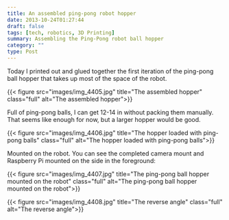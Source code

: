 ```yaml
---
title: An assembled ping-pong robot hopper
date: 2013-10-24T01:27:44
draft: false
tags: [tech, robotics, 3D Printing]
summary: Assembling the Ping-Pong robot ball hopper
category: ""
type: Post
---
```


Today I printed out and glued together the first iteration of the ping-pong ball hopper that takes up most of the space of the robot.

{{< figure src="images/img_4405.jpg" title="The assembled hopper" class="full" alt="The assembled hopper">}}

Full of ping-pong balls, I can get 12-14 in without packing them manually. That seems like enough for now, but a larger hopper would be good.

{{< figure src="images/img_4406.jpg" title="The hopper loaded with ping-pong balls" class="full" alt="The hopper loaded with ping-pong balls">}}

Mounted on the robot. You can see the completed camera mount and Raspberry Pi mounted on the side in the foreground:

{{< figure src="images/img_4407.jpg" title="The ping-pong ball hopper mounted on the robot" class="full" alt="The ping-pong ball hopper mounted on the robot">}}

{{< figure src="images/img_4408.jpg" title="The reverse angle" class="full" alt="The reverse angle">}}
